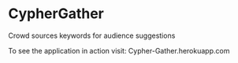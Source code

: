 # CypherGather
Crowd sources keywords for audience suggestions

To see the application in action visit:
Cypher-Gather.herokuapp.com
